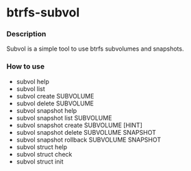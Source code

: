 # btrfs-subvol

### Description

Subvol is a simple tool to use btrfs subvolumes and snapshots.

### How to use

- subvol help
- subvol list
- subvol create SUBVOLUME
- subvol delete SUBVOLUME
- subvol snapshot help
- subvol snapshot list SUBVOLUME
- subvol snapshot create SUBVOLUME [HINT]
- subvol snapshot delete SUBVOLUME SNAPSHOT
- subvol snapshot rollback SUBVOLUME SNAPSHOT
- subvol struct help
- subvol struct check
- subvol struct init

